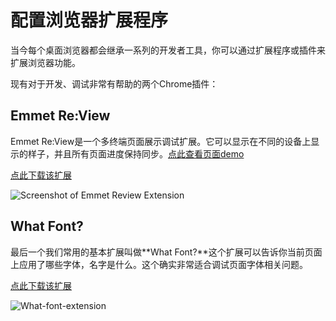 # 配置浏览器扩展程序

当今每个桌面浏览器都会继承一系列的开发者工具，你可以通过扩展程序或插件来扩展浏览器功能。

现有对于开发、调试非常有帮助的两个Chrome插件：

## Emmet Re:View

Emmet Re:View是一个多终端页面展示调试扩展。它可以显示在不同的设备上显示的样子，并且所有页面进度保持同步。[点此查看页面demo](http://re-view.emmet.io/)

[点此下载该扩展](https://chrome.google.com/webstore/detail/emmet-review/epejoicbhllgiimigokgjdoijnpaphdp)

![Screenshot of Emmet Review Extension](https://developers.google.com/web/tools/setup/imgs/emmet-review-extension.png)

## What Font?

最后一个我们常用的基本扩展叫做**What Font?**这个扩展可以告诉你当前页面上应用了哪些字体，名字是什么。这个确实非常适合调试页面字体相关问题。

[点此下载该扩展](https://chrome.google.com/webstore/detail/whatfont/jabopobgcpjmedljpbcaablpmlmfcogm)

![What-font-extension](https://developers.google.com/web/tools/setup/imgs/what-font-extension.png)